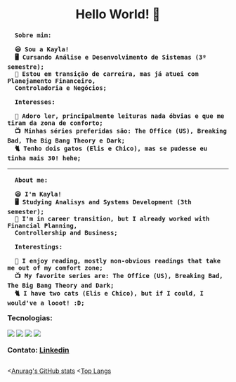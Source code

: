 <h1 align=center> Hello World! 👋 </h1> 
 
  <h3>
     
 
      Sobre mim:
 
      😃 Sou a Kayla!
      🖥️ Cursando Análise e Desenvolvimento de Sistemas (3º semestre);
      💼 Estou em transição de carreira, mas já atuei com Planejamento Financeiro, 
      Controladoria e Negócios;

      Interesses:
 
      📖 Adoro ler, principalmente leituras nada óbvias e que me tiram da zona de conforto;
      📺 Minhas séries preferidas são: The Office (US), Breaking Bad, The Big Bang Theory e Dark;
      🐈 Tenho dois gatos (Elis e Chico), mas se pudesse eu tinha mais 30! hehe;
 _______________________________________________________________________________________________________________________________________________________________
 
      About me:
 
      😃 I'm Kayla!
      🖥️ Studying Analisys and Systems Development (3th semester);
      💼 I'm in career transition, but I already worked with Financial Planning, 
      Controllership and Business;

      Interestings:
 
      📖 I enjoy reading, mostly non-obvious readings that take me out of my comfort zone;
      📺 My favorite series are: The Office (US), Breaking Bad, The Big Bang Theory and Dark;
      🐈 I have two cats (Elis e Chico), but if I could, I would've a looot! :D;
   
  
  
  Tecnologias:
  
  <p align="left">
    <img src="https://img.shields.io/badge/html5%20-%23E34F26.svg?&style=for-the-badge&logo=html5&logoColor=white"/> 
    <img src="https://img.shields.io/badge/css3%20-%231572B6.svg?&style=for-the-badge&logo=css3&logoColor=white"/>
    <img src="https://img.shields.io/badge/Java-ED8B00?style=for-the-badge&logo=openjdk&logoColor=white"/>
    <img src="https://img.shields.io/badge/MySQL-005C84?style=for-the-badge&logo=mysql&logoColor=white"/>
  </p>
  
  Contato:
  <a href="https://www.linkedin.com/in/kayla-deodato/"> Linkedin </a><br>
  
 </h3>
  
##

<[Anurag's GitHub stats](https://github-readme-stats.vercel.app/api?username=kayladeodato&show_icons=true&theme=omni&hide=contribs,prs)
<[Top Langs](https://github-readme-stats.vercel.app/api/top-langs/?username=kayladeodato&layout=compact&theme=omni)

